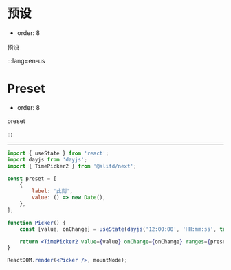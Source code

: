 # 预设

-   order: 8

预设

:::lang=en-us

# Preset

-   order: 8

preset

:::

---

```jsx
import { useState } from 'react';
import dayjs from 'dayjs';
import { TimePicker2 } from '@alifd/next';

const preset = [
    {
        label: '此刻',
        value: () => new Date(),
    },
];

function Picker() {
    const [value, onChange] = useState(dayjs('12:00:00', 'HH:mm:ss', true));

    return <TimePicker2 value={value} onChange={onChange} ranges={preset} />;
}

ReactDOM.render(<Picker />, mountNode);
```
